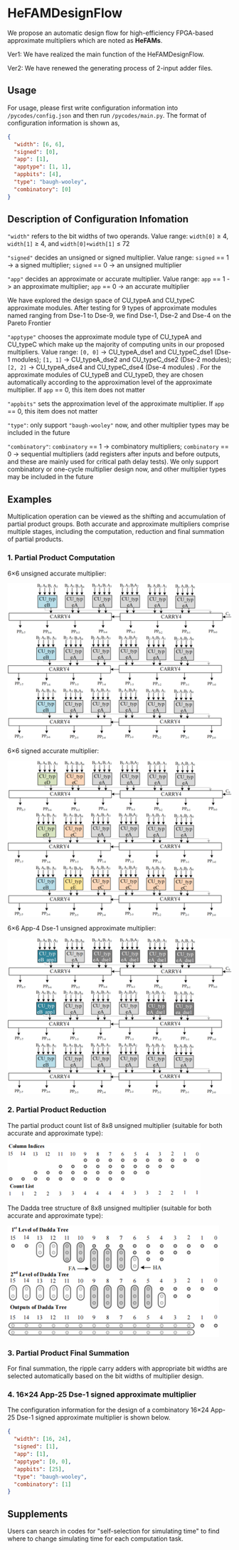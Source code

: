 # HeFAMDesignFlow

We propose an automatic design flow for high-efficiency FPGA-based approximate multipliers which are noted as **HeFAMs**. 

Ver1: We have realized the main function of the HeFAMDesignFlow.

Ver2: We have renewed the generating process of 2-input adder files.

## Usage

For usage, please first write configuration information into `/pycodes/config.json` and then run `/pycodes/main.py`. The format of configuration information is shown as, 

```json
{
  "width": [6, 6],
  "signed": [0],
  "app": [1],
  "apptype": [1, 1],
  "appbits": [4],
  "type": "baugh-wooley",
  "combinatory": [0]
}
```

## Description of Configuration Infomation

`"width"` refers to the bit widths of two operands. Value range: `width[0]` ≥ 4, `width[1]` ≥ 4, and `width[0]+width[1]` ≤ 72

`"signed"` decides an unsigned or signed multiplier. Value range: `signed` == 1 -> a signed multiplier; `signed` == 0 -> an unsigned multiplier

`"app"` decides an approximate or accurate multiplier. Value range: `app` == 1 -> an approximate multiplier; `app` == 0 -> an accurate multiplier

We have explored the design space of CU_typeA and CU_typeC approximate modules. After testing for 9 types of approximate modules named ranging from Dse-1 to Dse-9, we find Dse-1, Dse-2 and Dse-4 on the Pareto Frontier

`"apptype"` chooses the approximate module type of CU_typeA and CU_typeC which make up the majority of computing units in our proposed multipliers. Value range: `[0, 0]`  -> CU_typeA_dse1 and CU_typeC_dse1 (Dse-1 modules); `[1, 1]`  -> CU_typeA_dse2 and CU_typeC_dse2 (Dse-2 modules); `[2, 2]`  -> CU_typeA_dse4 and CU_typeC_dse4 (Dse-4 modules) . For the approximate modules of CU_typeB and CU_typeD, they are chosen automatically according to the approximation level of the approximate multiplier. If  `app` == 0, this item does not matter

`"appbits"` sets the approximation level of the approximate multiplier.  If  `app` == 0, this item does not matter

`"type"`: only support `"baugh-wooley"` now, and other multiplier types may be included in the future

`"combinatory"`: `combinatory` == 1 -> combinatory multipliers; `combinatory` == 0 -> sequential multipliers (add registers after inputs and before outputs, and these are mainly used for critical path delay tests). We only support combinatory or one-cycle multiplier design now, and other multiplier types may be included in the future

## Examples

Multiplication operation can be viewed as the shifting and accumulation of partial product groups. Both accurate and approximate multipliers comprise multiple stages, including the computation, reduction and final summation of partial products. 

### 1. Partial Product Computation

6×6 unsigned accurate multiplier:

<img src="Figures\acc_layer_unsigned6x6_00.png" alt="" style="height:350px;" />

6×6 signed accurate multiplier:

<img src="Figures\acc_layer_signed6x6_00.png" alt="" style="height:350px;" />

6×6 App-4 Dse-1 unsigned approximate multiplier:

<img src="Figures\app_layer_unsigned6x6_00.png" alt="" style="height:350px;" />

### 2. Partial Product Reduction

The partial product count list of 8x8 unsigned multiplier (suitable for both accurate and approximate type):

<img src="Figures\Fig7_00.png" alt="" style="height:120px;" />

The Dadda tree structure of 8x8 unsigned multiplier (suitable for both accurate and approximate type):

<img src="Figures\8x8_dadda_00.png" alt="" style="height:250px;" />

### 3. Partial Product Final Summation

For final summation, the ripple carry adders with appropriate bit widths are selected automatically based on the bit widths of multiplier design. 

### 4. 16×24 App-25 Dse-1 signed approximate multiplier

The configuration information for the design of a combinatory 16×24 App-25 Dse-1 signed approximate multiplier is shown below.

```json
{
  "width": [16, 24],
  "signed": [1],
  "app": [1],
  "apptype": [0, 0],
  "appbits": [25],
  "type": "baugh-wooley",
  "combinatory": [1]
}
```

## Supplements

Users can search in codes for "self-selection for simulating time"  to find where to change simulating time for each computation task. 



